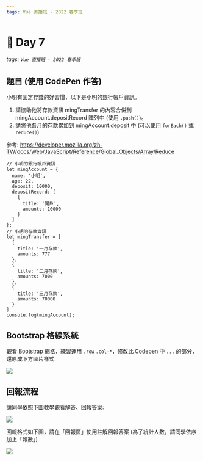 ```yaml
---
tags: Vue 直播班 - 2022 春季班
---
```


# 🏅 Day 7
###### tags: `Vue 直播班 - 2022 春季班`

題目 (使用 CodePen 作答)
---
小明有固定存錢的好習慣，以下是小明的銀行帳戶資訊。
1. 請協助他將存款資訊 mingTransfer 的內容合併到 mingAccount.depositRecord 陣列中 (使用 `.push()`)。
2. 請將他各月的存款累加到 mingAccount.deposit 中 (可以使用 `forEach()` 或 `reduce()`)

參考: https://developer.mozilla.org/zh-TW/docs/Web/JavaScript/Reference/Global_Objects/Array/Reduce

```js=
// 小明的銀行帳戶資訊
let mingAccount = {
  name: '小明',
  age: 22,
  deposit: 10000,
  depositRecord: [
    {
      title: '開戶',
      amounts: 10000
    }
  ]
};
// 小明的存款資訊
let mingTransfer = [
  {
    title: '一月存款',
    amounts: 777
  },
  {
    title: '二月存款',
    amounts: 7000
  },
  {
    title: '三月存款',
    amounts: 70000
  }
]
console.log(mingAccount);
```

Bootstrap 格線系統
---
觀看 [Bootstrap 網格](https://bootstrap5.hexschool.com/docs/5.1/layout/grid/#row-columns)，練習運用 `.row`  `.col-*`，修改此 [Codepen](https://codepen.io/Bingbingboom/pen/jOLReLb) 中 `...` 的部分，還原成下方圖片樣式

![](https://i.imgur.com/AgSZ747.png)


回報流程
---
請同學依照下圖教學觀看解答、回報答案:

![](https://i.imgur.com/QtL8zEW.png)

回報格式如下圖，請在「回報區」使用註解回報答案 (為了統計人數，請同學依序加上「報數」)

![](https://i.imgur.com/L7kyew8.png)

<!-- 解答
let newArray = array.filter(item => item.age <= 18)
console.log(newArray);

- Bootstrap -
https://codepen.io/Bingbingboom/pen/yLorRdX
-->
